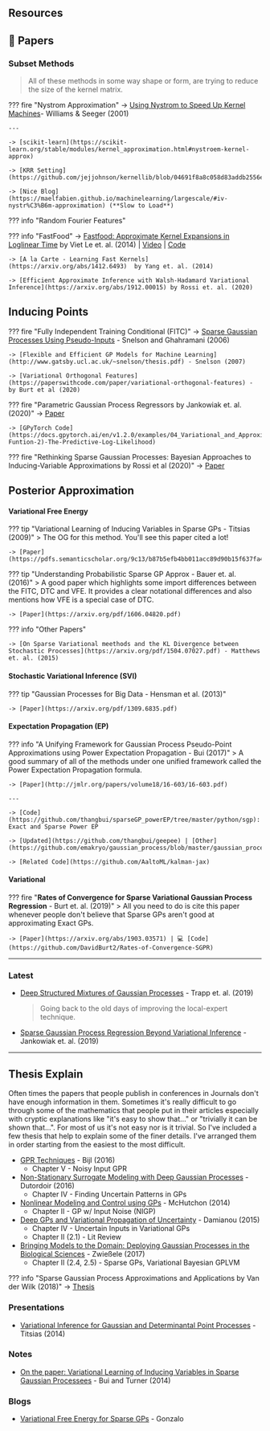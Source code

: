 ## Resources

## 📜 Papers


### Subset Methods

> All of these methods in some way shape or form, are trying to reduce the size of the kernel matrix.

??? fire "Nystrom Approximation"
    -> [Using Nystrom to Speed Up Kernel Machines](https://papers.nips.cc/paper/1866-using-the-nystrom-method-to-speed-up-kernel-machines.pdf)- Williams & Seeger (2001)

    ---

    -> [scikit-learn](https://scikit-learn.org/stable/modules/kernel_approximation.html#nystroem-kernel-approx)
    
    -> [KRR Setting](https://github.com/jejjohnson/kernellib/blob/04691f8a8c058d83addb2556ed99d342dc3c8dfc/kernellib/regression/large_scale.py#L98)

    -> [Nice Blog](https://maelfabien.github.io/machinelearning/largescale/#iv-nystr%C3%B6m-approximation) (**Slow to Load**)


??? info "Random Fourier Features"




??? info "FastFood"
    -> [Fastfood: Approximate Kernel Expansions in Loglinear Time](https://arxiv.org/abs/1408.3060) by Viet Le et. al. (2014) | [Video](http://videolectures.net/nipsworkshops2012_smola_kernel/) | [Code](https://scikit-learn-extra.readthedocs.io/en/latest/generated/sklearn_extra.kernel_approximation.Fastfood.html)

    -> [A la Carte - Learning Fast Kernels](https://arxiv.org/abs/1412.6493)  by Yang et. al. (2014)

    -> [Efficient Approximate Inference with Walsh-Hadamard Variational Inference](https://arxiv.org/abs/1912.00015) by Rossi et. al. (2020)

## Inducing Points

??? fire "Fully Independent Training Conditional (FITC)"
    -> [Sparse Gaussian Processes Using Pseudo-Inputs](http://www.gatsby.ucl.ac.uk/~snelson/SPGP_up.pdf) - Snelson and Ghahramani (2006)
    
    -> [Flexible and Efficient GP Models for Machine Learning](http://www.gatsby.ucl.ac.uk/~snelson/thesis.pdf) - Snelson (2007)

    -> [Variational Orthogonal Features](https://paperswithcode.com/paper/variational-orthogonal-features) - by Burt et al (2020)

??? fire "Parametric Gaussian Process Regressors by Jankowiak et. al. (2020)"
    -> [Paper](https://arxiv.org/abs/1910.07123)

    -> [GPyTorch Code](https://docs.gpytorch.ai/en/v1.2.0/examples/04_Variational_and_Approximate_GPs/Approximate_GP_Objective_Functions.html#Objective-Funtion-2)-The-Predictive-Log-Likelihood)

??? fire "Rethinking Sparse Gaussian Processes: Bayesian Approaches to Inducing-Variable Approximations by Rossi et al (2020)"
    -> [Paper](https://arxiv.org/abs/2003.03080)

## Posterior Approximation


#### Variational Free Energy


??? tip "Variational Learning of Inducing Variables in Sparse GPs - Titsias (2009)"
    > The OG for this method. You'll see this paper cited a lot!

    -> [Paper](https://pdfs.semanticscholar.org/9c13/b87b5efb4bb011acc89d90b15f637fa48593.pdf)

??? tip "Understanding Probabilistic Sparse GP Approx - Bauer et. al. (2016)"
    > A good paper which highlights some import differences between the FITC, DTC and VFE. It provides a clear notational differences and also mentions how VFE is a special case of DTC.

    -> [Paper](https://arxiv.org/pdf/1606.04820.pdf)


??? info "Other Papers"

    -> [On Sparse Variational meethods and the KL Divergence between Stochastic Processes](https://arxiv.org/pdf/1504.07027.pdf) - Matthews et. al. (2015)

#### Stochastic Variational Inference (SVI)

??? tip "Gaussian Processes for Big Data - Hensman et al. (2013)"

    -> [Paper](https://arxiv.org/pdf/1309.6835.pdf)
    
#### Expectation Propagation (EP)


??? info "A Unifying Framework for Gaussian Process Pseudo-Point Approximations using Power Expectation Propagation - Bui (2017)"
    > A good summary of all of the methods under one unified framework called the Power Expectation Propagation formula.

    -> [Paper](http://jmlr.org/papers/volume18/16-603/16-603.pdf)

    ---

    -> [Code](https://github.com/thangbui/sparseGP_powerEP/tree/master/python/sgp): Exact and Sparse Power EP

    -> [Updated](https://github.com/thangbui/geepee) | [Other](https://github.com/emakryo/gaussian_process/blob/master/gaussian_process/expectation_propagation.py)

    -> [Related Code](https://github.com/AaltoML/kalman-jax)
  
#### Variational

??? fire "**Rates of Convergence for Sparse Variational Gaussian Process Regression** - Burt et. al. (2019)"
    > All you need to do is cite this paper whenever people don't believe that Sparse GPs aren't good at approximating Exact GPs.
    
    -> [Paper](https://arxiv.org/abs/1903.03571) | 💻 [Code](https://github.com/DavidBurt2/Rates-of-Convergence-SGPR)

---

### Latest

* [Deep Structured Mixtures of Gaussian Processes](https://arxiv.org/abs/1910.04536) - Trapp et. al. (2019)
  > Going back to the old days of improving the local-expert technique. 
* [Sparse Gaussian Process Regression Beyond Variational Inference]() - Jankowiak et. al. (2019)


---
## Thesis Explain

Often times the papers that people publish in conferences in Journals don't have enough information in them. Sometimes it's really difficult to go through some of the mathematics that people put  in their articles especially with cryptic explanations like "it's easy to show that..." or "trivially it can be shown that...". For most of us it's not easy nor is it trivial. So I've included a few thesis that help to explain some of the finer details. I've arranged them in order starting from the easiest to the most difficult.


* [GPR Techniques](https://github.com/HildoBijl/GPRT) - Bijl (2016)    
  * Chapter V - Noisy Input GPR
* [Non-Stationary Surrogate Modeling with Deep Gaussian Processes](https://lib.ugent.be/fulltxt/RUG01/002/367/115/RUG01-002367115_2017_0001_AC.pdf) - Dutordoir (2016)
  * Chapter IV - Finding Uncertain Patterns in GPs
* [Nonlinear Modeling and Control using GPs](http://mlg.eng.cam.ac.uk/pub/pdf/Mch14.pdf) - McHutchon (2014)
  * Chapter II - GP w/ Input Noise (NIGP)
* [Deep GPs and Variational Propagation of Uncertainty](http://etheses.whiterose.ac.uk/9968/1/Damianou_Thesis.pdf) - Damianou (2015)
  * Chapter IV - Uncertain Inputs in Variational GPs
  * Chapter II (2.1) - Lit Review
* [Bringing Models to the Domain: Deploying Gaussian Processes in the Biological Sciences](http://etheses.whiterose.ac.uk/18492/1/MaxZwiesseleThesis.pdf) - Zwießele (2017)
  * Chapter II (2.4, 2.5) - Sparse GPs, Variational Bayesian GPLVM

??? info "Sparse Gaussian Process Approximations and Applications by Van der Wilk (2018)"
    -> [Thesis](https://markvdw.github.io/vanderwilk-thesis.pdf)

### Presentations

* [Variational Inference for Gaussian and Determinantal Point Processes](http://www2.aueb.gr/users/mtitsias/papers/titsiasNipsVar14.pdf) - Titsias (2014)


### Notes

* [On the paper: Variational Learning of Inducing Variables in Sparse Gaussian Processees](http://mlg.eng.cam.ac.uk/thang/docs/talks/rcc_vargp.pdf) - Bui and Turner (2014)

### Blogs

* [Variational Free Energy for Sparse GPs](https://gonzmg88.github.io/blog/2018/04/19/VariationalFreeEnergy) - Gonzalo